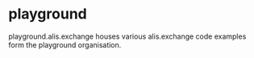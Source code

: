 # playground
playground.alis.exchange houses various alis.exchange code examples form the playground organisation.
